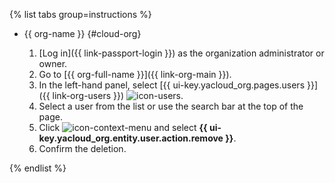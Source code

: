 {% list tabs group=instructions %}

- {{ org-name }} {#cloud-org}

   1. [Log in]({{ link-passport-login }}) as the organization administrator or owner.
   1. Go to [{{ org-full-name }}]({{ link-org-main }}).
   1. In the left-hand panel, select [{{ ui-key.yacloud_org.pages.users }}]({{ link-org-users }}) ![icon-users](../../_assets/console-icons/person.svg).
   1. Select a user from the list or use the search bar at the top of the page.
   1. Click ![icon-context-menu](../../_assets/console-icons/ellipsis.svg) and select **{{ ui-key.yacloud_org.entity.user.action.remove }}**.
   1. Confirm the deletion.

{% endlist %}